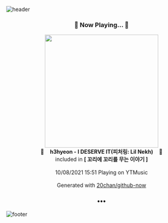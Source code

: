 ![header](https://capsule-render.vercel.app/api?type=wave&height=170&section=header&text=Hi.%20I'm%20SHIFT&fontColor=090707&fontAlignX=45&fontAlignY=65&fontSize=100)

<h3 align="center">🎵 Now Playing... 🎵</h3>
<p align="center">
  <a href="https://music.youtube.com/watch?v=GxzFIijL4hQ">
    <img width="300" src="https://lh3.googleusercontent.com/fPJyT59tmf0jBbKjj7RF-E1dcoA6i8aMGgKW8jJiCKf_EmI-p4I_QceGq8aCM7a3-CI3POgkoe8rg40c">
  </a>
  <br>
  🎵&nbsp&nbsp&nbsp <b>h3hyeon - I DESERVE IT(피처링: Lil Nekh)</b> &nbsp&nbsp&nbsp🎵
  <br>
  included in <b>[ 꼬리에 꼬리를 무는 이야기 ]</b>
  
  <br />
  <br />
  10/08/2021 15:51 Playing on YTMusic
  <br />
  <br />
  Generated with <a href="https://github.com/20chan/github-now">20chan/github-now</a>
</p>

<h3 align="center">•••</h3>

![footer](https://capsule-render.vercel.app/api?type=wave&height=150&section=footer)
